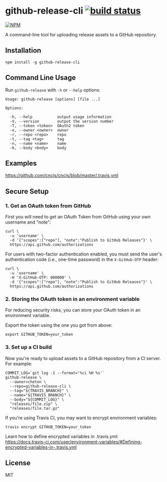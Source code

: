 # github-release-cli [![build status](https://travis-ci.org/cheton/github-release-cli.svg?branch=master)](https://travis-ci.org/cheton/github-release-cli)

[![NPM](https://nodei.co/npm/github-release-cli.png?downloads=true&stars=true)](https://www.npmjs.com/package/github-release-cli)

A command-line tool for uploading release assets to a GitHub repository.

## Installation

```
npm install -g github-release-cli
```


## Command Line Usage

Run `github-release` with `-h` or `--help` options:

```
Usage: github-release [options] [file ...]

Options:

  -h, --help           output usage information
  -V, --version        output the version number
  -T, --token <token>  OAuth2 token
  -o, --owner <owner>  owner
  -r, --repo <repo>    repo
  -t, --tag <tag>      tag
  -n, --name <name>    name
  -b, --body <body>    body
```

## Examples

https://github.com/cncjs/cncjs/blob/master/.travis.yml

## Secure Setup

### 1. Get an OAuth token from GitHub

First you will need to get an OAuth Token from GitHub using your own username and "note":

```
curl \
  -u 'username' \
  -d '{"scopes":["repo"], "note":"Publish to GitHub Releases"}' \
  https://api.github.com/authorizations
```

For users with two-factor authentication enabled, you must send the user's authentication code (i.e., one-time password) in the `X-GitHub-OTP` header:

```
curl \
  -u 'username' \
  -H 'X-GitHub-OTP: 000000' \
  -d '{"scopes":["repo"], "note":"Publish to GitHub Releases"}' \
  https://api.github.com/authorizations
```

### 2. Storing the OAuth token in an environment variable

For reducing security risks, you can store your OAuth token in an environment variable.

Export the token using the one you got from above:

```
export GITHUB_TOKEN=your_token
```

### 3. Set up a CI build

Now you're ready to upload assets to a GitHub repository from a CI server. For example:

```
COMMIT_LOG=`git log -1 --format='%ci %H %s'`
github-release \
  --owner=cheton \
  --repo=github-release-cli \
  --tag="${TRAVIS_BRANCH}" \
  --name="${TRAVIS_BRANCH}" \
  --body="${COMMIT_LOG}" \
  "releases/file.zip" \
  "releases/file.tar.gz"
```

If you're using Travis CI, you may want to encrypt environment variables:

```
travis encrypt GITHUB_TOKEN=your_token
```

Learn how to define encrypted variables in .travis.yml:<br>
https://docs.travis-ci.com/user/environment-variables/#Defining-encrypted-variables-in-.travis.yml

## License

MIT
